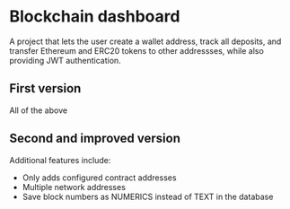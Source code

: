 # Blockchain dashboard

A project that lets the user create a wallet address, track all deposits, and transfer Ethereum and ERC20 tokens to other addressses, while also providing JWT authentication. 


## First version

All of the above

## Second and improved version

Additional features include:

- Only adds configured contract addresses
- Multiple network addresses 
- Save block numbers as NUMERICS instead of TEXT in the database